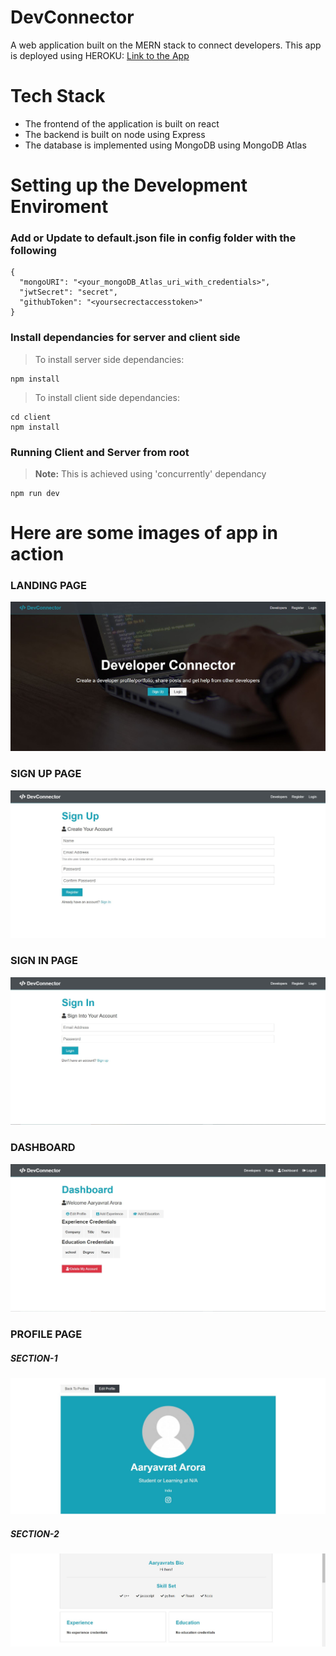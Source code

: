 # DevConnector
A web application built on the MERN stack to connect developers.
This app is deployed using HEROKU:
[Link to the App](https://protected-ridge-28141.herokuapp.com/)

# Tech Stack
* The frontend of the application is built on react
* The backend is built on node using Express
* The database is implemented using MongoDB using MongoDB Atlas

# Setting up the Development Enviroment
### Add or Update to default.json file in config folder with the following
```
{
  "mongoURI": "<your_mongoDB_Atlas_uri_with_credentials>",
  "jwtSecret": "secret",
  "githubToken": "<yoursecrectaccesstoken>"
}
```
### Install dependancies for server and client side
>To install server side dependancies:
```
npm install
```
>To install client side dependancies:
```
cd client
npm install
```
### Running Client and Server from root
> **Note:** This is achieved using 'concurrently' dependancy
```
npm run dev
```

# Here are some images of app in action
### LANDING PAGE
![alt text](AppImages/1.JPG)

### SIGN UP PAGE
![alt text](AppImages/2.JPG)

### SIGN IN PAGE
![alt text](AppImages/3.JPG)

### DASHBOARD
![alt text](AppImages/4.JPG)

### PROFILE PAGE
##### SECTION-1
![alt text](AppImages/5.JPG)
##### SECTION-2
![alt text](AppImages/6.JPG)


